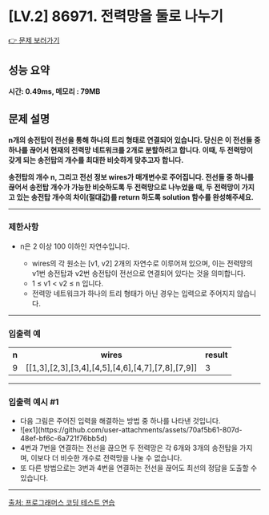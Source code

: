 <h1>[LV.2] 86971. 전력망을 둘로 나누기</h1>

<a href="https://school.programmers.co.kr/learn/courses/30/lessons/86971">👉 문제 보러가기</a>

<h2>성능 요약</h2>
<b>시간: 0.49ms, 메모리 : 79MB</b>

<h2>문제 설명</h2>
<b>n개의 송전탑이 전선을 통해 하나의 트리 형태로 연결되어 있습니다. 당신은 이 전선들 중 하나를 끊어서 현재의 전력망 네트워크를 2개로 분할하려고 합니다. 이때, 두 전력망이 갖게 되는 송전탑의 개수를 최대한 비슷하게 맞추고자 합니다.

송전탑의 개수 n, 그리고 전선 정보 wires가 매개변수로 주어집니다. 전선들 중 하나를 끊어서 송전탑 개수가 가능한 비슷하도록 두 전력망으로 나누었을 때, 두 전력망이 가지고 있는 송전탑 개수의 차이(절대값)를 return 하도록 solution 함수를 완성해주세요.</b><br>

<hr>

<h3>제한사항</h3>
<ul>
    <li>n은 2 이상 100 이하인 자연수입니다.</li>
    <ul>
        <li>wires의 각 원소는 [v1, v2] 2개의 자연수로 이루어져 있으며, 이는 전력망의 v1번 송전탑과 v2번 송전탑이 전선으로 연결되어 있다는 것을 의미합니다.</li>
        <li>1 ≤ v1 < v2 ≤ n 입니다.</li>
        <li>전력망 네트워크가 하나의 트리 형태가 아닌 경우는 입력으로 주어지지 않습니다.</li>
    </ul>
</ul>

<hr>

<h3>입출력 예</h3>
<table>
    <tr>
        <th>n</th>
        <th>wires</th>
        <th>result</th>
    </tr>
    <tr>
        <td>9</td>
        <td>[[1,3],[2,3],[3,4],[4,5],[4,6],[4,7],[7,8],[7,9]]</td>
        <td>3</td>
    </tr>
</table>

<hr>

<h3>입출력 예시 #1</h3>

<ul>
    <li>다음 그림은 주어진 입력을 해결하는 방법 중 하나를 나타낸 것입니다.</li>
    <li>![ex1](https://github.com/user-attachments/assets/70af5b61-807d-48ef-bf6c-6a721f76bb5d)</li>
    <li>4번과 7번을 연결하는 전선을 끊으면 두 전력망은 각 6개와 3개의 송전탑을 가지며, 이보다 더 비슷한 개수로 전력망을 나눌 수 없습니다.</li>
    <li>또 다른 방법으로는 3번과 4번을 연결하는 전선을 끊어도 최선의 정답을 도출할 수 있습니다.</li>
</ul>

<hr>

<a href="https://school.programmers.co.kr/">출처: 프로그래머스 코딩 테스트 연습 </a>
